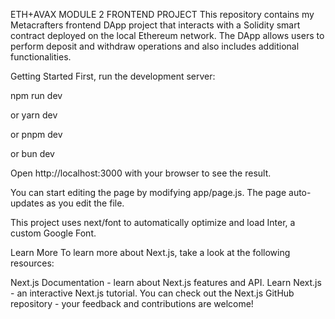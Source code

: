 ETH+AVAX MODULE 2 FRONTEND PROJECT
This repository contains my Metacrafters frontend DApp project that interacts with a Solidity smart contract deployed on the local Ethereum network. The DApp allows users to perform deposit and withdraw operations and also includes additional functionalities.

Getting Started
First, run the development server:

npm run dev

or
yarn dev

or
pnpm dev

or
bun dev

Open http://localhost:3000 with your browser to see the result.

You can start editing the page by modifying app/page.js. The page auto-updates as you edit the file.

This project uses next/font to automatically optimize and load Inter, a custom Google Font.

Learn More
To learn more about Next.js, take a look at the following resources:

Next.js Documentation - learn about Next.js features and API. Learn Next.js - an interactive Next.js tutorial. You can check out the Next.js GitHub repository - your feedback and contributions are welcome!
